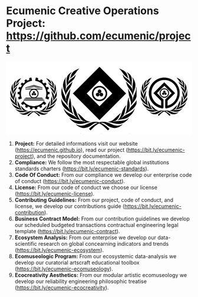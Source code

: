 # Ecumenic Creative Operations Project: https://github.com/ecumenic/project
![Our Logo](https://github.com/ecumenic/project/blob/master/Ecumenic%20Creative%20Operations%20Logo.png)
1. **Project:** For detailed informations visit our website (https://ecumenic.github.io), read our project (https://bit.ly/ecumenic-project), and the repository documentation.
2. **Compliance:** We follow the most respectable global institutions standards charters (https://bit.ly/ecumenic-standards).
3. **Code Of Conduct:** From our compliance we develop our enterprise code of conduct (https://bit.ly/ecumenic-conduct).
4. **License:** From our code of conduct we choose our license (https://bit.ly/ecumenic-license).
5. **Contributing Guidelines:** From our project, code of conduct, and license, we develop our contributions guide (https://bit.ly/ecumenic-contribution).
6. **Business Contract Model:** From our contribution guidelines we develop our scheduled budgeted transactions contractual engineering legal template (https://bit.ly/ecumenic-contract).
7. **Ecosystem Analysis:** From our enterprise we develop our data-scientific research on global concearning indicators and trends (https://bit.ly/ecumenic-ecosystem).
8. **Ecomuseologic Program:** From our ecosystemic data-analysis we develop our curatorial artscraft educational toolbox (https://bit.ly/ecumenic-ecomuseology).
9. **Ecocreativity Aesthetics:** From our modular artistic ecomuseology we develop our reliability engineering philosophic treatise (https://bit.ly/ecumenic-ecocreativity).
